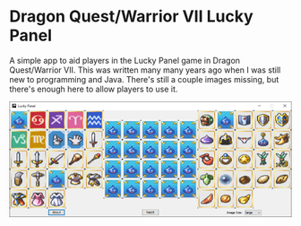 # Dragon Quest/Warrior VII Lucky Panel
A simple app to aid players in the Lucky Panel game in Dragon Quest/Warrior VII.  This was written many many years ago when I was still new to programming and Java.  There's still a couple images missing, but there's enough here to allow players to use it.

![](screenshot.png)